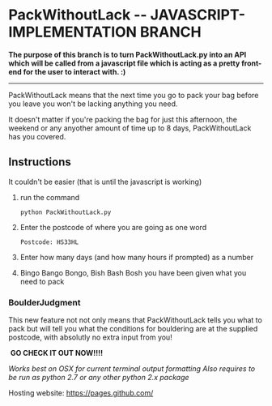 # PackWithoutLack -- JAVASCRIPT-IMPLEMENTATION BRANCH

__The purpose of this branch is to turn PackWithoutLack.py into an API which will be called from a javascript file which is acting as a pretty front-end for the user to interact with. :)__




___

PackWithoutLack means that the next time you go to pack your bag before you leave you won't be lacking anything you need.

It doesn't matter if you're packing the bag for just this afternoon, the weekend or any anyother amount of time up to 8 days, PackWithoutLack has you covered.

## Instructions

It couldn't be easier (that is until the javascript is working)

1. run the command 

    ```
    python PackWithoutLack.py
    ```

2. Enter the postcode of where you are going as one word 

    ```
    Postcode: HS33HL
    ```

3. Enter how many days (and how many hours if prompted) as a number

4. Bingo Bango Bongo, Bish Bash Bosh you have been given what you need to pack

### BoulderJudgment

This new feature not not only means that PackWithoutLack tells you what to pack but will tell you what the conditions for bouldering are at the supplied postcode, with absolutly no extra input from you!

​																	**GO CHECK IT OUT NOW!!!!**


_Works best on OSX for current terminal output formatting_
_Also requires to be run as python 2.7 or any other python 2.x package_

Hosting website: https://pages.github.com/
